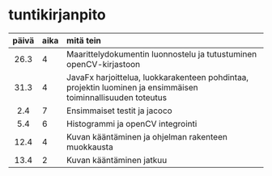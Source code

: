# tuntikirjanpito

| päivä | aika | mitä tein  |
| :----:|:-----| :-----|
| 26.3  | 4    | Maarittelydokumentin luonnostelu ja tutustuminen openCV-kirjastoon |
| 31.3  | 4    | JavaFx harjoittelua, luokkarakenteen pohdintaa, projektin luominen ja ensimmäisen toiminnallisuuden toteutus |
| 2.4   | 7    | Ensimmaiset testit ja jacoco|
| 5.4   | 6    | Histogrammi ja openCV integrointi|
| 12.4  | 4    | Kuvan kääntäminen ja ohjelman rakenteen muokkausta|
| 13.4  | 2    | Kuvan kääntäminen jatkuu|
